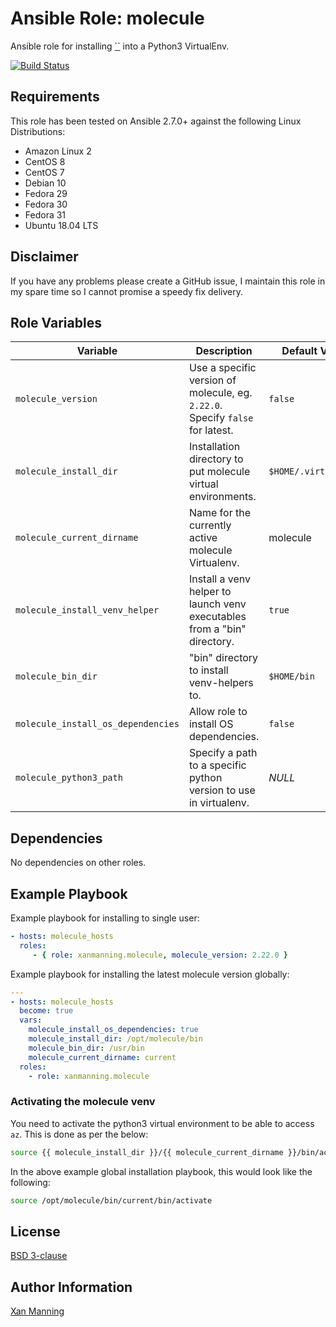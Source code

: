 # Ansible Role: molecule

Ansible role for installing [``](https://molecule.readthedocs.io/) into a Python3 VirtualEnv.

[![Build Status](https://www.travis-ci.org/PyratLabs/ansible-role-molecule.svg?branch=master)](https://www.travis-ci.org/PyratLabs/ansible-role-molecule)

## Requirements

This role has been tested on Ansible 2.7.0+ against the following Linux Distributions:

  - Amazon Linux 2
  - CentOS 8
  - CentOS 7
  - Debian 10
  - Fedora 29
  - Fedora 30
  - Fedora 31
  - Ubuntu 18.04 LTS

## Disclaimer

If you have any problems please create a GitHub issue, I maintain this role in
my spare time so I cannot promise a speedy fix delivery.

## Role Variables


| Variable                           | Description                                                                   | Default Value        |
|------------------------------------|-------------------------------------------------------------------------------|----------------------|
| `molecule_version`                 | Use a specific version of molecule, eg. `2.22.0`. Specify `false` for latest. | `false`              |
| `molecule_install_dir`             | Installation directory to put molecule virtual environments.                  | `$HOME/.virtualenvs` |
| `molecule_current_dirname`         | Name for the currently active molecule Virtualenv.                            | molecule             |
| `molecule_install_venv_helper`     | Install a venv helper to launch venv executables from a "bin" directory.      | `true`               |
| `molecule_bin_dir`                 | "bin" directory to install venv-helpers to.                                   | `$HOME/bin`          |
| `molecule_install_os_dependencies` | Allow role to install OS dependencies.                                        | `false`              |
| `molecule_python3_path`            | Specify a path to a specific python version to use in virtualenv.             | _NULL_               |

## Dependencies

No dependencies on other roles.

## Example Playbook

Example playbook for installing to single user:

```yaml
- hosts: molecule_hosts
  roles:
     - { role: xanmanning.molecule, molecule_version: 2.22.0 }
```

Example playbook for installing the latest molecule version globally:

```yaml
---
- hosts: molecule_hosts
  become: true
  vars:
    molecule_install_os_dependencies: true
    molecule_install_dir: /opt/molecule/bin
    molecule_bin_dir: /usr/bin
    molecule_current_dirname: current
  roles:
    - role: xanmanning.molecule
```

### Activating the molecule venv

You need to activate the python3 virtual environment to be able to access `az`.
This is done as per the below:

```bash
source {{ molecule_install_dir }}/{{ molecule_current_dirname }}/bin/activate
```

In the above example global installation playbook, this would look like the
following:

```bash
source /opt/molecule/bin/current/bin/activate
```

## License

[BSD 3-clause](LICENSE.txt)

## Author Information

[Xan Manning](https://xanmanning.co.uk/)
